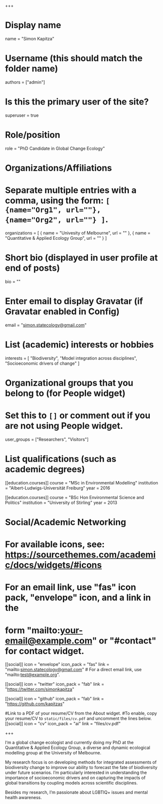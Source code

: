 +++
# Display name
name = "Simon Kapitza"

# Username (this should match the folder name)
authors = ["admin"]

# Is this the primary user of the site?
superuser = true

# Role/position
role = "PhD Candidate in Global Change Ecology"

# Organizations/Affiliations
#   Separate multiple entries with a comma, using the form: `[ {name="Org1", url=""}, {name="Org2", url=""} ]`.
organizations = [ { name = "Univesity of Melbourne", url = "" }, { name = "Quantitative & Applied Ecology Group", url = "" } ]

# Short bio (displayed in user profile at end of posts)
bio = ""

# Enter email to display Gravatar (if Gravatar enabled in Config)
email = "simon.statecology@gmail.com"

# List (academic) interests or hobbies
interests = [
  "Biodiversity",
  "Model integration across disciplines",
  "Socioeconomic drivers of change"
]

# Organizational groups that you belong to (for People widget)
#   Set this to `[]` or comment out if you are not using People widget.
user_groups = ["Researchers", "Visitors"]

# List qualifications (such as academic degrees)
[[education.courses]]
  course = "MSc in Environmental Modelling"
  institution = "Albert-Ludwigs-Universität Freiburg"
  year = 2016

[[education.courses]]
  course = "BSc Hon Environmental Science and Politics"
  institution = "University of Stirling"
  year = 2013

# Social/Academic Networking
# For available icons, see: https://sourcethemes.com/academic/docs/widgets/#icons
#   For an email link, use "fas" icon pack, "envelope" icon, and a link in the
#   form "mailto:your-email@example.com" or "#contact" for contact widget.

[[social]]
  icon = "envelope"
  icon_pack = "fas"
  link = "mailto:simon.statecology@gmail.com"  # For a direct email link, use "mailto:test@example.org".

[[social]]
  icon = "twitter"
  icon_pack = "fab"
  link = "https://twitter.com/simonkapitza"

[[social]]
  icon = "github"
  icon_pack = "fab"
  link = "https://github.com/kapitzas"

#Link to a PDF of your resume/CV from the About widget.
#To enable, copy your resume/CV to `static/files/cv.pdf` and uncomment the lines below.
[[social]]
  icon = "cv"
  icon_pack = "ai"
  link = "files/cv.pdf"

+++

I‘m a global change ecologist and currently doing my PhD at the Quantitative & Applied Ecology Group, a diverse and dynamic ecological modelling group at the University of Melbourne.

My research focus is on developing methods for integrated assessments of biodiversity change to improve our ability to forecast the fate of biodiversity under future scenarios. I’m particularly interested in understanding the importance of socioeconomic drivers and on capturing the impacts of global transitions by coupling models across scientific disciplines.

Besides my research, I’m passionate about LGBTIQ+ issues and mental health awareness.
